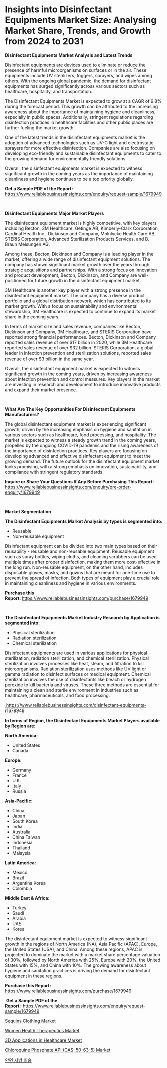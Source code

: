 <p><h1>Insights into Disinfectant Equipments Market Size: Analysing Market Share, Trends, and Growth from 2024 to 2031</h1></p><p><strong>Disinfectant Equipments Market Analysis and Latest Trends</strong></p>
<p><p>Disinfectant equipments are devices used to eliminate or reduce the presence of harmful microorganisms on surfaces or in the air. These equipments include UV sterilizers, foggers, sprayers, and wipes among others. With the ongoing global pandemic, the demand for disinfectant equipments has surged significantly across various sectors such as healthcare, hospitality, and transportation.</p><p>The Disinfectant Equipments Market is expected to grow at a CAGR of 9.8% during the forecast period. This growth can be attributed to the increasing awareness about the importance of maintaining hygiene and cleanliness, especially in public spaces. Additionally, stringent regulations regarding disinfection practices in healthcare facilities and other public places are further fueling the market growth.</p><p>One of the latest trends in the disinfectant equipments market is the adoption of advanced technologies such as UV-C light and electrostatic sprayers for more effective disinfection. Companies are also focusing on developing eco-friendly and sustainable disinfectant equipments to cater to the growing demand for environmentally friendly solutions.</p><p>Overall, the disinfectant equipments market is expected to witness significant growth in the coming years as the importance of maintaining cleanliness and hygiene continues to be a top priority globally.</p></p>
<p><strong>Get a Sample PDF of the Report:&nbsp;</strong> <a href="https://www.reliablebusinessinsights.com/enquiry/request-sample/1679949">https://www.reliablebusinessinsights.com/enquiry/request-sample/1679949</a></p>
<p>&nbsp;</p>
<p><strong>Disinfectant Equipments Major Market Players</strong></p>
<p><p>The disinfectant equipment market is highly competitive, with key players including Becton, 3M Healthcare, Getinge AB, Kimberly-Clark Corporation, Cardinal Health Inc., Dickinson and Company, Molnlycke Health Care AB, STERIS Corporation, Advanced Sterilization Products Services, and B. Braun Melsungen AG.</p><p>Among these, Becton, Dickinson and Company is a leading player in the market, offering a wide range of disinfectant equipment solutions. The company has shown significant market growth over the years through strategic acquisitions and partnerships. With a strong focus on innovation and product development, Becton, Dickinson, and Company are well-positioned for future growth in the disinfectant equipment market.</p><p>3M Healthcare is another key player with a strong presence in the disinfectant equipment market. The company has a diverse product portfolio and a global distribution network, which has contributed to its market growth. With a focus on sustainability and environmental stewardship, 3M Healthcare is expected to continue to expand its market share in the coming years.</p><p>In terms of market size and sales revenue, companies like Becton, Dickinson and Company, 3M Healthcare, and STERIS Corporation have reported strong financial performances. Becton, Dickinson and Company reported sales revenue of over $17 billion in 2020, while 3M Healthcare reported sales revenue of over $32 billion. STERIS Corporation, a global leader in infection prevention and sterilization solutions, reported sales revenue of over $3 billion in the same year.</p><p>Overall, the disinfectant equipment market is expected to witness significant growth in the coming years, driven by increasing awareness about infection prevention and control measures. Key players in the market are investing in research and development to introduce innovative products and expand their market presence.</p></p>
<p>&nbsp;</p>
<p><strong>What Are The Key Opportunities For Disinfectant Equipments Manufacturers?</strong></p>
<p><p>The global disinfectant equipment market is experiencing significant growth, driven by the increasing emphasis on hygiene and sanitation in various sectors such as healthcare, food processing, and hospitality. The market is expected to witness a steady growth trend in the coming years, propelled by the ongoing COVID-19 pandemic and the rising awareness of the importance of disinfection practices. Key players are focusing on developing advanced and effective disinfectant equipment to meet the growing demand. The future outlook for the disinfectant equipment market looks promising, with a strong emphasis on innovation, sustainability, and compliance with stringent regulatory standards.</p></p>
<p><strong>Inquire or Share Your Questions If Any Before Purchasing This Report:</strong> <a href="https://www.reliablebusinessinsights.com/enquiry/pre-order-enquiry/1679949">https://www.reliablebusinessinsights.com/enquiry/pre-order-enquiry/1679949</a></p>
<p>&nbsp;</p>
<p><strong>Market Segmentation</strong></p>
<p><strong>The Disinfectant Equipments Market Analysis by types is segmented into:</strong></p>
<p><ul><li>Reusable</li><li>Non-reusable equipment</li></ul></p>
<p><p>Disinfectant equipment can be divided into two main types based on their reusability - reusable and non-reusable equipment. Reusable equipment such as spray bottles, wiping cloths, and cleaning scrubbers can be used multiple times after proper disinfection, making them more cost-effective in the long run. Non-reusable equipment, on the other hand, includes disposable gloves, masks, and gowns that are meant for one-time use to prevent the spread of infection. Both types of equipment play a crucial role in maintaining cleanliness and hygiene in various environments.</p></p>
<p><strong>Purchase this Report:&nbsp;</strong><a href="https://www.reliablebusinessinsights.com/purchase/1679949">https://www.reliablebusinessinsights.com/purchase/1679949</a></p>
<p>&nbsp;</p>
<p><strong>The Disinfectant Equipments Market Industry Research by Application is segmented into:</strong></p>
<p><ul><li>Physical sterilization</li><li>Radiation sterilization</li><li>Chemical sterilization</li></ul></p>
<p><p>Disinfectant equipments are used in various applications for physical sterilization, radiation sterilization, and chemical sterilization. Physical sterilization involves processes like heat, steam, and filtration to kill microorganisms. Radiation sterilization uses methods like UV light or gamma radiation to disinfect surfaces or medical equipment. Chemical sterilization involves the use of disinfectants like bleach or hydrogen peroxide to kill bacteria and viruses. These three methods are essential for maintaining a clean and sterile environment in industries such as healthcare, pharmaceuticals, and food processing.</p></p>
<p><a href="https://www.reliablebusinessinsights.com/disinfectant-equipments-r1679949">&nbsp;https://www.reliablebusinessinsights.com/disinfectant-equipments-r1679949</a></p>
<p><strong>In terms of Region, the Disinfectant Equipments Market Players available by Region are:</strong></p>
<p>
    <p> <strong> North America: </strong>
        <ul>
            <li>United States</li>
            <li>Canada</li>
        </ul>
        </p> 
    <p> <strong> Europe: </strong>
        <ul>
            <li>Germany</li>
            <li>France</li>
            <li>U.K.</li>
            <li>Italy</li>
            <li>Russia</li>
        </ul>
        </p> 
    <p> <strong> Asia-Pacific: </strong>
        <ul>
            <li>China</li>
            <li>Japan</li>
            <li>South Korea</li>
            <li>India</li>
            <li>Australia</li>
            <li>China Taiwan</li>
            <li>Indonesia</li>
            <li>Thailand</li>
            <li>Malaysia</li>
        </ul>
        </p> 
    <p> <strong> Latin America: </strong>
        <ul>
            <li>Mexico</li>
            <li>Brazil</li>
            <li>Argentina Korea</li>
            <li>Colombia</li>
        </ul>
        </p> 
    <p> <strong> Middle East & Africa: </strong>
        <ul>
            <li>Turkey</li>
            <li>Saudi</li>
            <li>Arabia</li>
            <li>UAE</li>
            <li>Korea</li>
        </ul>
    </p>
    </p>
<p><p>The disinfectant equipment market is expected to witness significant growth in the regions of North America (NA), Asia Pacific (APAC), Europe, the United States (USA), and China. Among these regions, APAC is projected to dominate the market with a market share percentage valuation of 30%, followed by North America with 25%, Europe with 20%, the United States with 15%, and China with 10%. The growing awareness about hygiene and sanitation practices is driving the demand for disinfectant equipment in these regions.</p></p>
<p><strong>Purchase this Report: </strong><a href="https://www.reliablebusinessinsights.com/purchase/1679949">https://www.reliablebusinessinsights.com/purchase/1679949</a></p>
<p>&nbsp;<strong>Get a Sample PDF of the Report:&nbsp;&nbsp;</strong><a href="https://www.reliablebusinessinsights.com/enquiry/request-sample/1679949">https://www.reliablebusinessinsights.com/enquiry/request-sample/1679949</a></p>
<p><strong></strong></p>
<p><p><a href="https://medium.com/@berugaru/sequins-clothing-market-size-share-trends-analysis-report-by-product-men-sequins-clothing-women-458151d45e16">Sequins Clothing Market</a></p><p><a href="https://github.com/dylanMarshall42/Market-Research-Report-List-1/blob/main/women-health-therapeutics-market.md">Women Health Therapeutics Market</a></p><p><a href="https://github.com/Reinaurphy35/Market-Research-Report-List-1/blob/main/3d-applications-in-healthcare-market.md">3D Applications in Healthcare Market</a></p><p><a href="https://medium.com/@ivethfonsecal57/global-chloroquine-phosphate-api-cas-50-63-5-market-status-2024-2031-and-forecast-by-region-ac08e4dc13f0">Chloroquine Phosphate API (CAS: 50-63-5) Market</a></p><p><a href="https://github.com/konokaryan/Market-Research-Report-List-1/blob/main/3038839185446.md">안면 지방 이송</a></p></p>